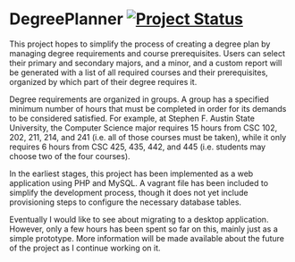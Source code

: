 # DegreePlanner [![Project Status](https://img.shields.io/badge/Project%20Status-Kanban%20Board-brightgreen.svg?style=social)](http://jager-kujawa.com/gh-board/#/r/Kujawadl:DegreePlanner)

<!-- Badges for eventual gh-pages branch
[![GitHub issues](https://img.shields.io/github/issues/Kujawadl/DegreePlanner.svg?maxAge=2592000)]()
[![GitHub commits](https://img.shields.io/github/issues-pr/Kujawadl/DegreePlanner.svg?maxAge=2592000)]()
[![GitHub commits](https://img.shields.io/github/contributors/Kujawadl/DegreePlanner.svg?maxAge=2592000)]()
[![GitHub commits](https://img.shields.io/github/downloads/Kujawadl/DegreePlanner/total.svg?maxAge=2592000)]()
[![GitHub commits](https://img.shields.io/github/forks/Kujawadl/DegreePlanner.svg?maxAge=2592000)]()
[![GitHub commits](https://img.shields.io/github/stars/Kujawadl/DegreePlanner.svg?maxAge=2592000)]()
[![GitHub commits](https://img.shields.io/github/watchers/Kujawadl/DegreePlanner.svg?maxAge=2592000)]()
-->

<!-- Testing Scrutinizer -->

This project hopes to simplify the process of creating a degree plan by managing degree requirements and course prerequisites. Users can select their primary and secondary majors, and a minor, and a custom report will be generated with a list of all required courses and their prerequisites, organized by which part of their degree requires it.

Degree requirements are organized in groups. A group has a specified minimum number of hours that must be completed in order for its demands to be considered satisfied. For example, at Stephen F. Austin State University, the Computer Science major requires 15 hours from CSC 102, 202, 211, 214, and 241 (i.e. all of those courses must be taken), while it only requires 6 hours from CSC 425, 435, 442, and 445 (i.e. students may choose two of the four courses).

In the earliest stages, this project has been implemented as a web application using PHP and MySQL. A vagrant file has been included to simplify the development process, though it does not yet include provisioning steps to configure the necessary database tables.

Eventually I would like to see about migrating to a desktop application. However, only a few hours has been spent so far on this, mainly just as a simple prototype. More information will be made available about the future of the project as I continue working on it.
